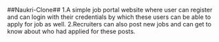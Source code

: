 ##Naukri-Clone##
1.A simple job portal website where user can register and can login with their credentials by which these users can be able to apply for job as well. 
2.Recruiters can also post new jobs and can get to know about who had applied for these posts.
